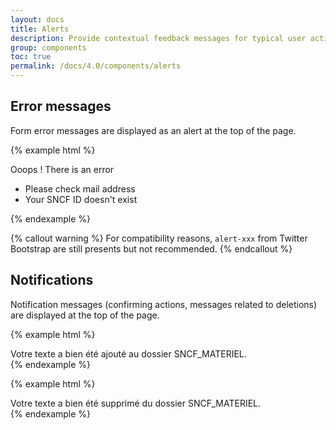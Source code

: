 ```yaml
---
layout: docs
title: Alerts
description: Provide contextual feedback messages for typical user actions with the handful of available and flexible alert messages.
group: components
toc: true
permalink: /docs/4.0/components/alerts
---
```


## Error messages

Form error messages are displayed as an alert at the top of the page.

{% example html %}
<div class="form-error mb-3">
  <span class="h2 text-uppercase">Ooops ! There is an error</span>
  <ul class="mt-1 mb-0">
    <li>Please check mail address</li>
    <li>Your SNCF ID doesn't exist</li>
  </ul>
</div>
{% endexample %}

{% callout warning %}
For compatibility reasons, `alert-xxx` from Twitter Bootstrap are still presents but not recommended.
{% endcallout %}

## Notifications

Notification messages (confirming actions, messages related to deletions) are displayed at the top of the page.

{% example html %}
<div class="text-primary pl-4 pt-2 pb-2 bg-light font-weight-medium">
  <i class="icons-checked mr-2"></i> Votre texte a bien été ajouté au dossier SNCF_MATERIEL.
</div>
{% endexample %}

{% example html %}
<div class="text-danger pl-4 pt-2 pb-2 bg-light font-weight-medium">
  Votre texte a bien été supprimé du dossier SNCF_MATERIEL.
</div>
{% endexample %}
